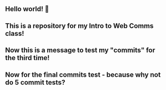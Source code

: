 ## Hello world! 👋

## This is a repository for my Intro to Web Comms class!

## Now this is a message to test my "commits" for the third time!

## Now for the final commits test - because why not do 5 commit tests?



<!--
**Mariantix/Mariantix** is a ✨ _special_ ✨ repository because its `README.md` (this file) appears on your GitHub profile.

Here are some ideas to get you started:

- 🔭 I’m currently working on ...
- 🌱 I’m currently learning ...
- 👯 I’m looking to collaborate on ...
- 🤔 I’m looking for help with ...
- 💬 Ask me about ...
- 📫 How to reach me: ...
- 😄 Pronouns: ...
- ⚡ Fun fact: ...
-->

